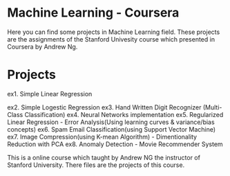 # Machine Learning - Coursera
Here you can find some projects in Machine Learning field. These projects are the assignments of the Stanford Univesity course which presented in Coursera by Andrew Ng.

# Projects
ex1. Simple Linear Regression

ex2. Simple Logestic Regression
ex3. Hand Written Digit Recognizer (Multi-Class Classification)
ex4. Neural Networks implementation
ex5. Regularized Linear Regression - Error Analysis(Using learning curves & variance/bias concepts)
ex6. Spam Email Classification(using Support Vector Machine)
ex7. Image Compression(using K-mean Algorithm) - Dimentionality Reduction with PCA
ex8. Anomaly Detection - Movie Recommender System

This is a online course which taught by Andrew NG the instructor of Stanford University. There files are the projects of this course.
